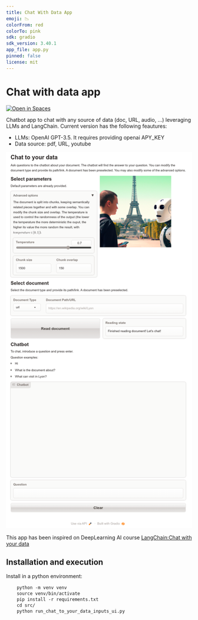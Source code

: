 ```yaml
---
title: Chat With Data App
emoji: 📉
colorFrom: red
colorTo: pink
sdk: gradio
sdk_version: 3.40.1
app_file: app.py
pinned: false
license: mit
---
```


# Chat with data app    
[![Open in Spaces](https://badgen.net/static/open/on%20HFSpaces/cyan)](https://replit.com/@jabascal1/ytube-download?v=1)

Chatbot app to chat with any source of data (doc, URL, audio, ...) leveraging LLMs and LangChain. Current version has the following feautures:
- LLMs: OpenAI GPT-3.5. It requires providing openai APY_KEY
- Data source: pdf, URL, youtube

![](https://github.com/jabascal/chat_with_data_app/blob/main/figures/app_ui.png)

This app has been inspired on DeepLearning AI course [LangChain:Chat with your data](https://www.deeplearning.ai/short-courses/langchain-chat-with-your-data)

## Installation and execution
Install in a python environment:
```
    python -m venv venv
    source venv/bin/activate
    pip install -r requirements.txt
    cd src/
    python run_chat_to_your_data_inputs_ui.py
```
